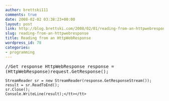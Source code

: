```yaml
---
author: brettski111
comments: true
date: 2008-02-02 03:38:23+00:00
layout: post
link: http://blog.brettski.com/2008/02/01/reading-from-an-httpwebresponse/
slug: reading-from-an-httpwebresponse
title: Reading from an HttpWebResponse
wordpress_id: 78
categories:
- programming
---
```


<tt><tt>//Get response
    HttpWebResponse response = (HttpWebResponse)request.GetResponse();
    
    StreamReader sr = new StreamReader(response.GetResponseStream());
    result = sr.ReadToEnd();
    sr.Close();
    Console.WriteLine(result);</tt></tt>
